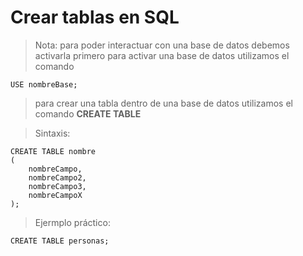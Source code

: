 # Crear tablas en SQL

> Nota: para poder interactuar con una base de datos debemos activarla primero
> para activar una base de datos utilizamos el comando

    USE nombreBase;
    

> para crear una tabla dentro de una base de datos utilizamos el comando **CREATE TABLE** 


> Sintaxis:  

    CREATE TABLE nombre  
    (  
        nombreCampo,   
        nombreCampo2,  
        nombreCampo3,  
        nombreCampoX   
    );   


> Ejermplo práctico:  
 
    CREATE TABLE personas; 



